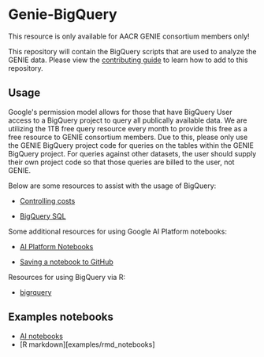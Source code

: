 # Genie-BigQuery

This resource is only available for AACR GENIE consortium members only!

This repository will contain the BigQuery scripts that are used to analyze the GENIE data.  Please view the [contributing guide](CONTRIBUTING.md) to learn how to add to this repository.

## Usage

Google's permission model allows for those that have BigQuery User access to a BigQuery project to query all publically available data.  We are utilizing the 1TB free query resource every month to provide this free as a free resource to GENIE consortium members.  Due to this, please only use the GENIE BigQuery project code for queries on the tables within the GENIE BigQuery project. For queries against other datasets, the user should supply their own project code so that those queries are billed to the user, not GENIE.

Below are some resources to assist with the usage of BigQuery:

* [Controlling costs](https://cloud.google.com/bigquery/docs/best-practices-costs)

* [BigQuery SQL](https://cloud.google.com/bigquery/docs/reference/standard-sql/functions-and-operators)

Some additional resources for using Google AI Platform notebooks:

* [AI Platform Notebooks](https://cloud.google.com/ai-platform/notebooks/docs)

* [Saving a notebook to GitHub](https://cloud.google.com/ai-platform/notebooks/docs/save-to-github)

Resources for using BigQuery via R:

* [bigrquery](https://bigrquery.r-dbi.org/)

## Examples notebooks

* [AI notebooks](examples/AI_Notebooks)
* [R markdown][examples/rmd_notebooks]
